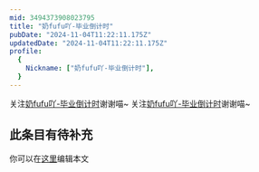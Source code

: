 ```yaml
---
mid: 3494373908023795
title: "奶fufu吖-毕业倒计时"
pubDate: "2024-11-04T11:22:11.175Z"
updatedDate: "2024-11-04T11:22:11.175Z"
profile:
  {
    Nickname: ["奶fufu吖-毕业倒计时"],
  }
---
```


关注[奶fufu吖-毕业倒计时](https://space.bilibili.com/3494373908023795)谢谢喵~ 关注[奶fufu吖-毕业倒计时](https://space.bilibili.com/3494373908023795)谢谢喵~

## 此条目有待补充
你可以在[这里](https://github.com/Yuhanawa/VTuber.ICU-Content/edit/master/v/奶fufu吖-毕业倒计时/index.md)编辑本文
